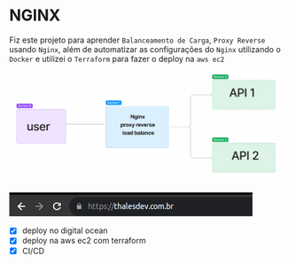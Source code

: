 # NGINX

Fiz este projeto para aprender `Balanceamento de Carga`, `Proxy Reverse` usando `Nginx`, além de automatizar as configurações do `Nginx` utilizando o `Docker` e utilizei o `Terraform` para fazer o deploy na `aws ec2`

![projeto](./doc/nginx-load-balacer-proxy.png)

![projeto](./doc/dominio.png)

- [x] deploy no digital ocean
- [x] deploy na aws ec2 com terraform
- [x] CI/CD
